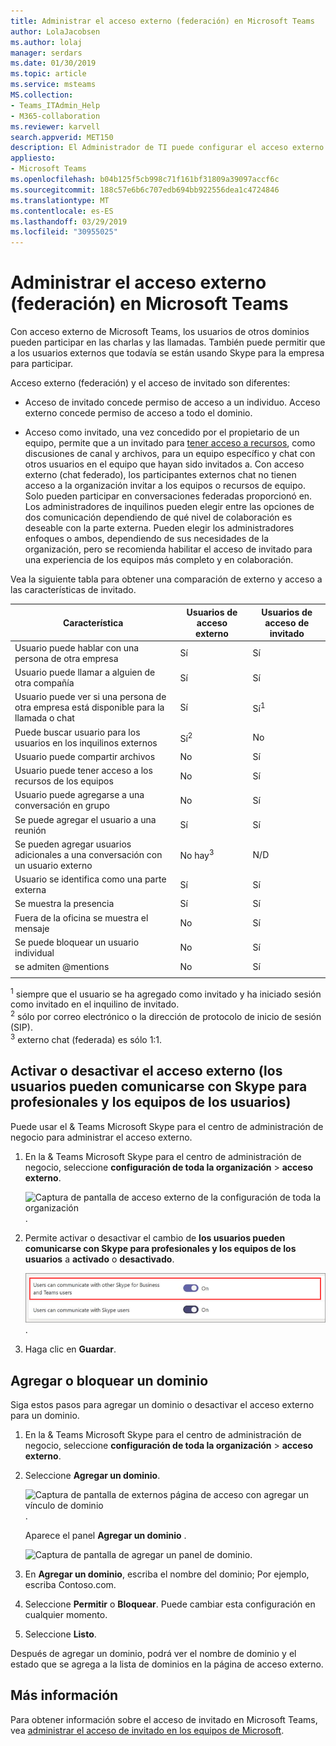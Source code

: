 ```yaml
---
title: Administrar el acceso externo (federación) en Microsoft Teams
author: LolaJacobsen
ms.author: lolaj
manager: serdars
ms.date: 01/30/2019
ms.topic: article
ms.service: msteams
MS.collection:
- Teams_ITAdmin_Help
- M365-collaboration
ms.reviewer: karvell
search.appverid: MET150
description: El Administrador de TI puede configurar el acceso externo para otros dominios (federación) permitir que los usuarios de esos dominios a participar en los equipos.
appliesto:
- Microsoft Teams
ms.openlocfilehash: b04b125f5cb998c71f161bf31809a39097accf6c
ms.sourcegitcommit: 188c57e6b6c707edb694bb922556dea1c4724846
ms.translationtype: MT
ms.contentlocale: es-ES
ms.lasthandoff: 03/29/2019
ms.locfileid: "30955025"
---
```

<a name="manage-external-access-federation-in-microsoft-teams"></a>Administrar el acceso externo (federación) en Microsoft Teams
======================================================

Con acceso externo de Microsoft Teams, los usuarios de otros dominios pueden participar en las charlas y las llamadas. También puede permitir que a los usuarios externos que todavía se están usando Skype para la empresa para participar. 

Acceso externo (federación) y el acceso de invitado son diferentes:

- Acceso de invitado concede permiso de acceso a un individuo. Acceso externo concede permiso de acceso a todo el dominio.

- Acceso como invitado, una vez concedido por el propietario de un equipo, permite que a un invitado para [tener acceso a recursos](guest-experience.md), como discusiones de canal y archivos, para un equipo específico y chat con otros usuarios en el equipo que hayan sido invitados a. Con acceso externo (chat federado), los participantes externos chat no tienen acceso a la organización invitar a los equipos o recursos de equipo. Solo pueden participar en conversaciones federadas proporcionó en. Los administradores de inquilinos pueden elegir entre las opciones de dos comunicación dependiendo de qué nivel de colaboración es deseable con la parte externa. Pueden elegir los administradores enfoques o ambos, dependiendo de sus necesidades de la organización, pero se recomienda habilitar el acceso de invitado para una experiencia de los equipos más completo y en colaboración. 

Vea la siguiente tabla para obtener una comparación de externo y acceso a las características de invitado.

| Característica | Usuarios de acceso externo | Usuarios de acceso de invitado |
|---------|-----------------------|--------------------|
| Usuario puede hablar con una persona de otra empresa | Sí |Sí  |
| Usuario puede llamar a alguien de otra compañía | Sí | Sí  |
| Usuario puede ver si una persona de otra empresa está disponible para la llamada o chat | Sí | Sí<sup>1</sup> |
| Puede buscar usuario para los usuarios en los inquilinos externos | Sí<sup>2</sup> | No |
| Usuario puede compartir archivos | No | Sí |
| Usuario puede tener acceso a los recursos de los equipos | No | Sí |
| Usuario puede agregarse a una conversación en grupo | No | Sí |
| Se puede agregar el usuario a una reunión | Sí | Sí  |
| Se pueden agregar usuarios adicionales a una conversación con un usuario externo | No hay<sup>3</sup> | N/D |
| Usuario se identifica como una parte externa | Sí | Sí  |
| Se muestra la presencia | Sí | Sí  |
| Fuera de la oficina se muestra el mensaje | No | Sí |
| Se puede bloquear un usuario individual | No | Sí |
| se admiten @mentions | No | Sí |
||||

<sup>1</sup> siempre que el usuario se ha agregado como invitado y ha iniciado sesión como invitado en el inquilino de invitado.<br>
<sup>2</sup> sólo por correo electrónico o la dirección de protocolo de inicio de sesión (SIP).<br>
<sup>3</sup> externo chat (federada) es sólo 1:1.

## <a name="turn-on-or-turn-off-external-access-users-can-communicate-with-skype-for-business-and-teams-users"></a>Activar o desactivar el acceso externo (los usuarios pueden comunicarse con Skype para profesionales y los equipos de los usuarios)

Puede usar el & Teams Microsoft Skype para el centro de administración de negocio para administrar el acceso externo.

1. En la & Teams Microsoft Skype para el centro de administración de negocio, seleccione **configuración de toda la organización** > **acceso externo**.

     ![Captura de pantalla de acceso externo de la configuración de toda la organización](media/manage-external-access-1.png).

2. Permite activar o desactivar el cambio de **los usuarios pueden comunicarse con Skype para profesionales y los equipos de los usuarios** a **activado** o **desactivado**.

     ![Captura de pantalla del modificador de acceso externo activado](media/manage-external-access-2.png).

3. Haga clic en **Guardar**. 

## <a name="add-or-block-a-domain"></a>Agregar o bloquear un dominio

Siga estos pasos para agregar un dominio o desactivar el acceso externo para un dominio.

1. En la & Teams Microsoft Skype para el centro de administración de negocio, seleccione **configuración de toda la organización** > **acceso externo**.

2. Seleccione **Agregar un dominio**. 
 
    ![Captura de pantalla de externos página de acceso con agregar un vínculo de dominio](media/manage-external-access-3.png).

   Aparece el panel **Agregar un dominio** .

    ![Captura de pantalla de agregar un panel de dominio](media/manage-external-access-4.png).


3. En **Agregar un dominio**, escriba el nombre del dominio; Por ejemplo, escriba Contoso.com.

4. Seleccione **Permitir** o **Bloquear**. Puede cambiar esta configuración en cualquier momento.

2. Seleccione **Listo**.

Después de agregar un dominio, podrá ver el nombre de dominio y el estado que se agrega a la lista de dominios en la página de acceso externo.

## <a name="more-information"></a>Más información

Para obtener información sobre el acceso de invitado en Microsoft Teams, vea [administrar el acceso de invitado en los equipos de Microsoft](manage-guests.md).